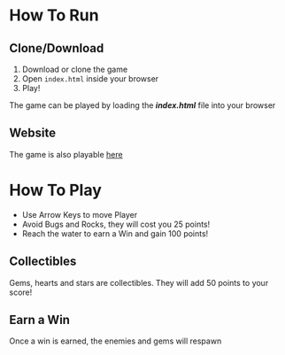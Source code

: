 # How To Run

## Clone/Download
1. Download or clone the game
2. Open `index.html` inside your browser
3. Play!

The game can be played by loading the ***index.html*** file into your browser

## Website

The game is also playable [here]( https://cheyannagraham.github.io/Arcade-Game/)

# How To Play

* Use Arrow Keys to move Player
* Avoid Bugs and Rocks, they will cost you 25 points!
* Reach the water to earn a Win and gain 100 points!

## Collectibles

Gems, hearts and stars are collectibles. They will add 50 points to your score!

## Earn a Win

Once a win is earned, the enemies and gems will respawn
